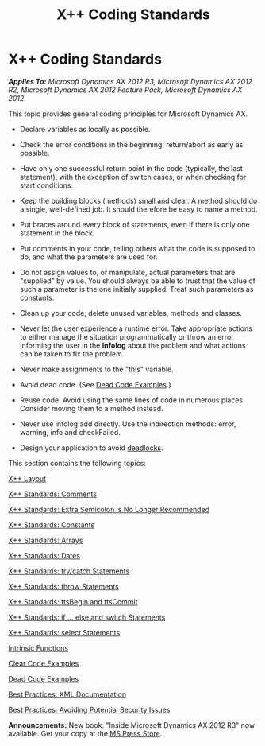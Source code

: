 ﻿---
title: X++ Coding Standards
TOCTitle: X++ Coding Standards
ms:assetid: af6b1c2a-c995-46c6-b965-1bca09f210b0
ms:mtpsurl: https://msdn.microsoft.com/en-us/library/Aa855488(v=AX.60)
ms:contentKeyID: 35249731
ms.date: 05/18/2015
mtps_version: v=AX.60
---

# X++ Coding Standards 


_**Applies To:** Microsoft Dynamics AX 2012 R3, Microsoft Dynamics AX 2012 R2, Microsoft Dynamics AX 2012 Feature Pack, Microsoft Dynamics AX 2012_

This topic provides general coding principles for Microsoft Dynamics AX.

  - Declare variables as locally as possible.

  - Check the error conditions in the beginning; return/abort as early as possible.

  - Have only one successful return point in the code (typically, the last statement), with the exception of switch cases, or when checking for start conditions.

  - Keep the building blocks (methods) small and clear. A method should do a single, well-defined job. It should therefore be easy to name a method.

  - Put braces around every block of statements, even if there is only one statement in the block.

  - Put comments in your code, telling others what the code is supposed to do, and what the parameters are used for.

  - Do not assign values to, or manipulate, actual parameters that are "supplied" by value. You should always be able to trust that the value of such a parameter is the one initially supplied. Treat such parameters as constants.

  - Clean up your code; delete unused variables, methods and classes.

  - Never let the user experience a runtime error. Take appropriate actions to either manage the situation programmatically or throw an error informing the user in the **Infolog** about the problem and what actions can be taken to fix the problem.

  - Never make assignments to the "this" variable.

  - Avoid dead code. (See [Dead Code Examples](dead-code-examples.md).)

  - Reuse code. Avoid using the same lines of code in numerous places. Consider moving them to a method instead.

  - Never use infolog.add directly. Use the indirection methods: error, warning, info and checkFailed.

  - Design your application to avoid [deadlocks](deadlocks.md).

This section contains the following topics:

[X++ Layout](x-layout.md)

[X++ Standards: Comments](x-standards-comments.md)

[X++ Standards: Extra Semicolon is No Longer Recommended](x-standards-extra-semicolon-is-no-longer-recommended.md)

[X++ Standards: Constants](x-standards-constants.md)

[X++ Standards: Arrays](x-standards-arrays.md)

[X++ Standards: Dates](x-standards-dates.md)

[X++ Standards: try/catch Statements](x-standards-try-catch-statements.md)

[X++ Standards: throw Statements](x-standards-throw-statements.md)

[X++ Standards: ttsBegin and ttsCommit](x-standards-ttsbegin-and-ttscommit.md)

[X++ Standards: if ... else and switch Statements](x-standards-if-else-and-switch-statements.md)

[X++ Standards: select Statements](x-standards-select-statements.md)

[Intrinsic Functions](intrinsic-functions.md)

[Clear Code Examples](clear-code-examples.md)

[Dead Code Examples](dead-code-examples.md)

[Best Practices: XML Documentation](best-practices-xml-documentation.md)

[Best Practices: Avoiding Potential Security Issues](best-practices-avoiding-potential-security-issues.md)

  
**Announcements:** New book: "Inside Microsoft Dynamics AX 2012 R3" now available. Get your copy at the [MS Press Store](https://www.microsoftpressstore.com/store/inside-microsoft-dynamics-ax-2012-r3-9780735685109).


